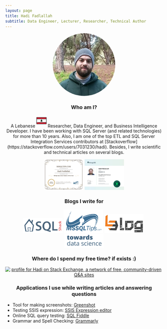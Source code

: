 ```yaml
---
layout: page
title: Hadi Fadlallah
subtitle: Data Engineer, Lecturer, Researcher, Technical Author
---
```


<p align="center" >
<img src="/assets/img/linkedinProfile.jpg"  style="border-radius: 50%">
</p>

<h3 align="center">Who am I?</h3>

<p align="center">A Lebanese <sup><a href="https://en.wikipedia.org/wiki/Lebanon"><img src="/assets/img/aboutme/icon-lb.png" style="height: 24pt; width: 24pt;"/></a></sup> Researcher, Data Engineer, and Business Intelligence Developer.
I have been working with SQL Server (and related technologies) for more than 10 years. Also, I am one of the top ETL and SQL Server Integration Services contributors at [Stackoverflow](https://stackoverflow.com/users/7031230/hadi). Besides, I write scientific and technical articles on several blogs.</p>

<p align="center">
<a href="/certification"><img src="/assets/certificate/Hadi_2022RookieoftheYear.jpg" style="width: 25%; height: 25%"></a> <a href="/certification"><img src="/assets/certificate/MongoDB_137942193.jpg" style="width: 25%; height: 25%"></a>
</p>

<h3 align="center">Blogs I write for</h3>

<p align="center">
<a href="https://www.sqlshack.com/author/hadi/"><img src= "/assets/img/aboutme/sqlshack.png" style="width: 25%; height: 25%"></a>&nbsp;<a href="https://www.mssqltips.com/sqlserverauthor/412/hadi-fadlallah/?utm_source=HadiFadlallah"><img src= "/assets/img/aboutme/mssql_logo.png"  style="width: 25%; height: 25%"></a>&nbsp;<a href="https://medium.com/munchy-bytes"><img src= "/assets/img/aboutme/techblog.png"  style="width: 25%; height: 25%"></a>&nbsp;<a href="http://towardsdatascience.com/@hadi-fadlullah"><img src= "/assets/img/aboutme/tds.png"  style="width: 25%; height: 25%"></a>
</p>

<h3 align="center">Where do I spend my free time? if exists :)</h3>

<p align="center">
<a href="https://stackexchange.com/users/9455902/hadi?tab=accounts"><img src="https://stackexchange.com/users/flair/9455902.png" width="233" height="65" alt="profile for Hadi on Stack Exchange, a network of free, community-driven Q&amp;A sites" title="profile for Hadi on Stack Exchange, a network of free, community-driven Q&amp;A sites"></a>
</p>

<h3 align="center">Applications I use while writing articles and answering questions</h3>

- Tool for making screenshots: [Greenshot](https://getgreenshot.org/)
- Testing SSIS expression: [SSIS Expression editor](https://github.com/sqlgreen/SSIS-Expression-Editor)
- Online SQL query testing: [SQL Fiddle](http://sqlfiddle.com/)
- Grammar and Spell Checking: [Grammarly](https://grammarly.com/)

